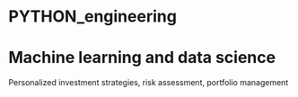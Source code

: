 # PYTHON_engineering
# Machine learning and data science

Personalized investment strategies, risk assessment, portfolio management
